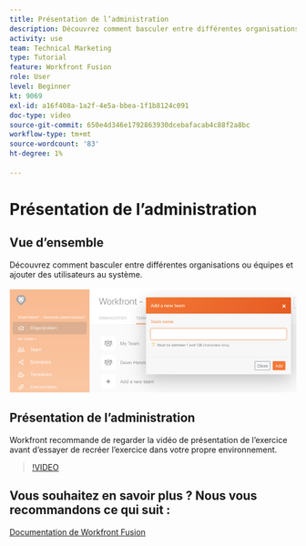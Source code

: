 ```yaml
---
title: Présentation de l’administration
description: Découvrez comment basculer entre différentes organisations ou équipes et ajouter des utilisateurs au système dans [!DNL Adobe Workfront Fusion].
activity: use
team: Technical Marketing
type: Tutorial
feature: Workfront Fusion
role: User
level: Beginner
kt: 9069
exl-id: a16f408a-1a2f-4e5a-bbea-1f1b8124c091
doc-type: video
source-git-commit: 650e4d346e1792863930dcebafacab4c88f2a8bc
workflow-type: tm+mt
source-wordcount: '83'
ht-degree: 1%

---
```


# Présentation de l’administration

## Vue d’ensemble

Découvrez comment basculer entre différentes organisations ou équipes et ajouter des utilisateurs au système.

![Une image d’un scénario avec gestion des erreurs](assets/workfront-fusion-administration-1.png)

## Présentation de l’administration

Workfront recommande de regarder la vidéo de présentation de l’exercice avant d’essayer de recréer l’exercice dans votre propre environnement.

>[!VIDEO](https://video.tv.adobe.com/v/335310/?quality=12&learn=on)

## Vous souhaitez en savoir plus ? Nous vous recommandons ce qui suit :

[Documentation de Workfront Fusion](https://experienceleague.adobe.com/docs/workfront/using/adobe-workfront-fusion/workfront-fusion-2.html?lang=en)
